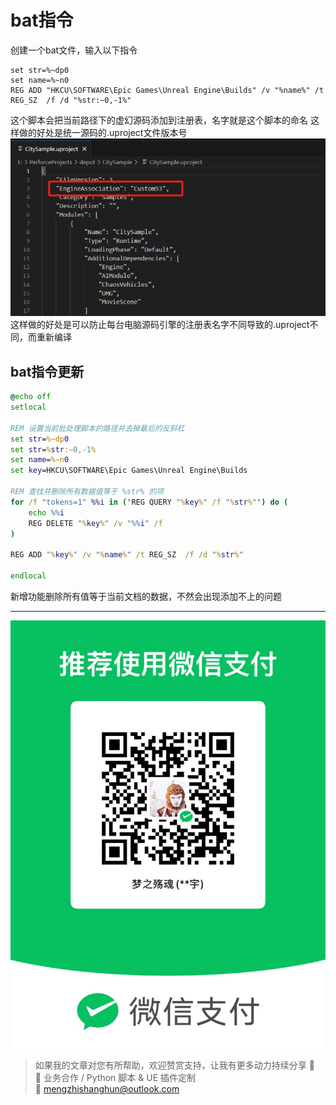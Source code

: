 # bat指令
创建一个bat文件，输入以下指令
```
set str=%~dp0
set name=%~n0
REG ADD "HKCU\SOFTWARE\Epic Games\Unreal Engine\Builds" /v "%name%" /t REG_SZ  /f /d "%str:~0,-1%"
```
这个脚本会把当前路径下的虚幻源码添加到注册表，名字就是这个脚本的命名
这样做的好处是统一源码的.uproject文件版本号
![](https://raw.githubusercontent.com/mengzhishanghun/mengzhishanghun/main/Blog/Assets/%E5%9B%BE%E7%89%87/Pasted%20image%2020240710163255.png)
这样做的好处是可以防止每台电脑源码引擎的注册表名字不同导致的.uproject不同，而重新编译

## bat指令更新
```bat
@echo off
setlocal

REM 设置当前批处理脚本的路径并去掉最后的反斜杠
set str=%~dp0
set str=%str:~0,-1%
set name=%~n0
set key=HKCU\SOFTWARE\Epic Games\Unreal Engine\Builds

REM 查找并删除所有数据值等于 %str% 的项
for /f "tokens=1" %%i in ('REG QUERY "%key%" /f "%str%"') do (
    echo %%i
    REG DELETE "%key%" /v "%%i" /f
)

REG ADD "%key%" /v "%name%" /t REG_SZ  /f /d "%str%"

endlocal
```
新增功能删除所有值等于当前文档的数据，不然会出现添加不上的问题

---

![微信支付](https://raw.githubusercontent.com/mengzhishanghun/mengzhishanghun/main/PayCodes/WeChatPay.jpg)

> 如果我的文章对您有所帮助，欢迎赞赏支持，让我有更多动力持续分享 🙏  
> 💼 业务合作 / Python 脚本 & UE 插件定制  
> 📧 [mengzhishanghun@outlook.com](mengzhishanghun@outlook.com)